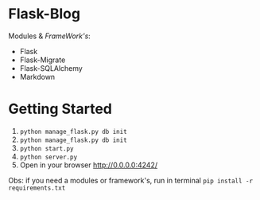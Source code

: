 # Flask-Blog 

Modules & *FrameWork's*:
* Flask
* Flask-Migrate
* Flask-SQLAlchemy
* Markdown

# Getting Started 

1. `` python manage_flask.py db init ``
2. `` python manage_flask.py db init ``
3. `` python start.py ``
4. `` python server.py ``
5. Open in your browser http://0.0.0.0:4242/


Obs: if you need a modules or framework's, run in terminal `` pip install -r requirements.txt ``